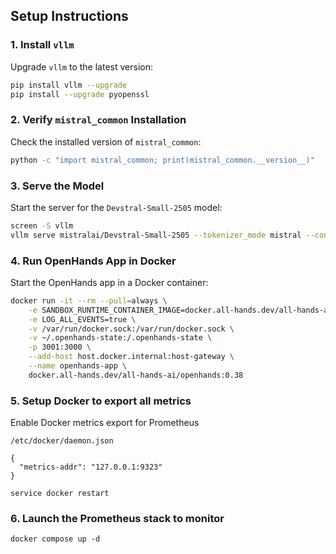 
## Setup Instructions

### 1. Install `vllm`
Upgrade `vllm` to the latest version:

```bash
pip install vllm --upgrade
pip install --upgrade pyopenssl
````

### 2. Verify `mistral_common` Installation

Check the installed version of `mistral_common`:

```bash
python -c "import mistral_common; print(mistral_common.__version__)"
```


### 3. Serve the Model

Start the server for the `Devstral-Small-2505` model:

```bash
screen -S vllm
vllm serve mistralai/Devstral-Small-2505 --tokenizer_mode mistral --config_format mistral --load_format mistral --tool-call-parser mistral --enable-auto-tool-choice --tensor-parallel-size 8
```



### 4. Run OpenHands App in Docker

Start the OpenHands app in a Docker container:

```bash
docker run -it --rm --pull=always \
    -e SANDBOX_RUNTIME_CONTAINER_IMAGE=docker.all-hands.dev/all-hands-ai/runtime:0.38-nikolaik \
    -e LOG_ALL_EVENTS=true \
    -v /var/run/docker.sock:/var/run/docker.sock \
    -v ~/.openhands-state:/.openhands-state \
    -p 3001:3000 \
    --add-host host.docker.internal:host-gateway \
    --name openhands-app \
    docker.all-hands.dev/all-hands-ai/openhands:0.38
```

### 5. Setup Docker to export  all metrics

Enable Docker metrics export for Prometheus

`/etc/docker/daemon.json`

```
{
  "metrics-addr": "127.0.0.1:9323"
}
```

`service docker restart`

### 6. Launch the Prometheus stack to monitor

`docker compose up -d`
